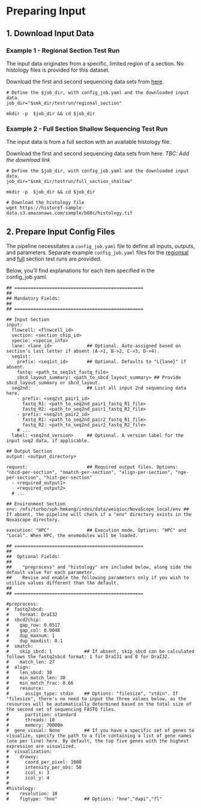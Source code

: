 
# Preparing Input

## 1. Download Input Data

### Example 1 - Regional Section Test Run

The input data originates from a specific, limited region of a section. No histology files is provided for this dataset.

Download the first and second sequencing data sets from [here](https://www.dropbox.com/scl/fi/3egsr9nqc559e9hb45vik/B08Csub_20240301_raw.tar.gz?rlkey=z06xwb3v6ku19dp6br6mlsgkm&dl=0).

```
# Define the $job_dir, with config_job.yaml and the downloaded input data.
job_dir="$smk_dir/testrun/regional_section"  

mkdir -p  $job_dir && cd $job_dir
```

### Example 2 - Full Section Shallow Sequencing Test Run 

The input data is from a full section with an available histology file.

Download the first and second sequencing data sets from here. *TBC: Add the download link*

```
# Define the $job_dir, with config_job.yaml and the downloaded input data.
job_dir="$smk_dir/testrun/full_section_shallow"  

mkdir -p  $job_dir && cd $job_dir

# Download the histology file
wget https://historef-sample-data.s3.amazonaws.com/sample/b08c/histology.tif
```

## 2. Prepare Input Config Files

The pipeline necessitates a `config_job.yaml` file to define all inputs, outputs, and parameters. Separate example `config_job.yaml` files for the [regionsal](https://github.com/seqscope/NovaScope/blob/main/testrun/regional_section/config_job.yaml) and [full](https://github.com/seqscope/NovaScope/blob/main/testrun/full_section_shallow/config_job.yaml) section test runs are provided.  

Below, you'll find explanations for each item specified in the config_job.yaml.

```
## ================================================
##
## Mandatory Fields:
##
## ================================================

## Input Section
input:
  flowcell: <flowcell_id>
  section: <section_chip_id>
  specie: <specie_info>
  lane: <lane_id>             ## Optional. Auto-assigned based on section's last letter if absent (A->1, B->2, C->3, D->4).
  seq1st:
    prefix: <seq1st_id>       ## Optional. Defaults to "L{lane}" if absent.
    fastq: <path_to_seq1st_fastq_file>
    sbcd_layout_summary: <path_to_sbcd_layout_summary> ## Provide sbcd_layout_summary or sbcd_layout.
  seq2nd:                     ## List all input 2nd sequencing data here.
    - prefix: <seq2st_pair1_id>
      fastq_R1: <path_to_seq2nd_pair1_fastq_R1_file>
      fastq_R2: <path_to_seq2nd_pair1_fastq_R2_file>
    - prefix: <seq2st_pair2_id>
      fastq_R1: <path_to_seq2nd_pair2_fastq_R1_file>
      fastq_R2: <path_to_seq2nd_pair2_fastq_R2_file>
    # ...
  label: <seq2nd_version>     ## Optional. A version label for the input seq2 data, if applicable.

## Output Section
output: <output_directory>

request:                      ## Required output files. Options: "nbcd-per-section", "nmatch-per-section", "align-per-section", "nge-per-section", "hist-per-section"
  - <required_output1>
  - <required_output2>
  # ...

## Environment Section
env: /nfs/turbo/sph-hmkang/index/data/weiqiuc/NovaScope_local/env ## If absent, the pipeline will check if a "env" directory exists in the Novascope directory.

execution: "HPC"              ## Execution mode. Options: "HPC" and "Local". When HPC, the envmodules will be loaded.

## ================================================
##
##  Optional Fields:
## 
##    "preprocess" and "histology" are included below, along side the default value for each parameter.
##    Revise and enable the following parameters only if you wish to utilize values different than the default.
##
## ================================================

#preprocess:
#  fastq2sbcd:
#    format: DraI32
#  sbcd2chip:
#    gap_row: 0.0517
#    gap_col: 0.0048
#    dup_maxnum: 1
#    dup_maxdist: 0.1
#  smatch:
#    skip_sbcd: 1            ## If absent, skip_sbcd can be calculated follows the fastq2sbcd format: 1 for DraI31 and 0 for DraI32.
#    match_len: 27
#  align:
#    len_sbcd: 30
#    min_match_len: 30
#    min_match_frac: 0.66
#    resource:
#      assign_type: stdin    ## Options: "filesize", "stdin". If "filesize", there's no need to input the three values below, as the resources will be automatically determined based on the total size of the second set of sequencing FASTQ files. 
#      partition: standard
#      threads: 10
#      memory: 70000m
#  gene_visual: None         ## If you have a specific set of genes to visualize, specify the path to a file containing a list of gene names (one per line) here. By default, the top five genes with the highest expression are visualized.
#  visualization:
#    drawxy:
#      coord_per_pixel: 1000
#      intensity_per_obs: 50
#      icol_x: 3
#      icol_y: 4
#
#histology:
#    resolution: 10
#    figtype: "hne"          ## Options: "hne","dapi","fl"
```